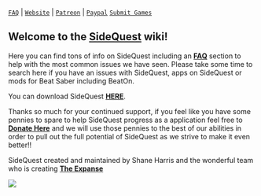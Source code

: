 [`FAQ`](https://github.com/the-expanse/SideQuest/wiki/FAQ) |
[`Website`](https://sidequestvr.com) | 
[`Patreon`](https://www.patreon.com/TheExpanseVR) |
[`Paypal`](https://www.paypal.com/cgi-bin/webscr?cmd=_s-xclick&hosted_button_id=744A6C394Q8JG&source=url)
[`Submit Games`](https://github.com/the-expanse/SideQuest/wiki/Submit-Games)


Welcome to the [SideQuest](https://sidequestvr.com/#/what-is-sidequest) wiki!
----
Here you can find tons of info on SideQuest including an [**FAQ**](https://github.com/the-expanse/SideQuest/wiki/FAQ) section to help with the most common issues we have seen. Please take some time to search here if you have an issues with SideQuest, apps on SideQuest or mods for Beat Saber including BeatOn. 

You can download SideQuest [**HERE**](https://sidequestvr.com/#/download).

Thanks so much for your continued support, if you feel like you have some pennies to spare to help SideQuest progress as a application feel free to [**Donate Here**](https://www.patreon.com/TheExpanseVR) and we will use those pennies to the best of our abilities in order to pull out the full potential of SideQuest as we strive to make it even better!!

SideQuest created and maintained by Shane Harris and the wonderful team who is creating [**The Expanse**](https://theexpanse.app)

![](https://cdn.discordapp.com/attachments/608376262347587595/609908738668888084/Screenshot_424.png)
